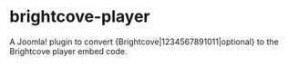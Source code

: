 brightcove-player
=================

A Joomla! plugin to convert {Brightcove|1234567891011|optional} to the Brightcove player embed code.